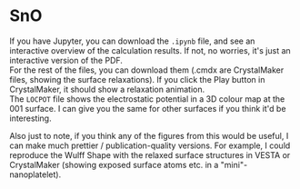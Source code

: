 # SnO
If you have Jupyter, you can download the `.ipynb` file, and see an interactive overview of the calculation results. If not, no worries, it's just an interactive version of the PDF.            
For the rest of the files, you can download them (.cmdx are CrystalMaker files, showing the surface relaxations). If you click the Play button in CrystalMaker, it should show a relaxation animation.   
The `LOCPOT` file shows the electrostatic potential in a 3D colour map at the 001 surface. I can give you the same for other surfaces if you think it'd be interesting.

Also just to note, if you think any of the figures from this would be useful, I can make much prettier / publication-quality versions. For example, I could reproduce the Wulff Shape with the relaxed surface structures in VESTA or CrystalMaker (showing exposed surface atoms etc. in a "mini"-nanoplatelet).
